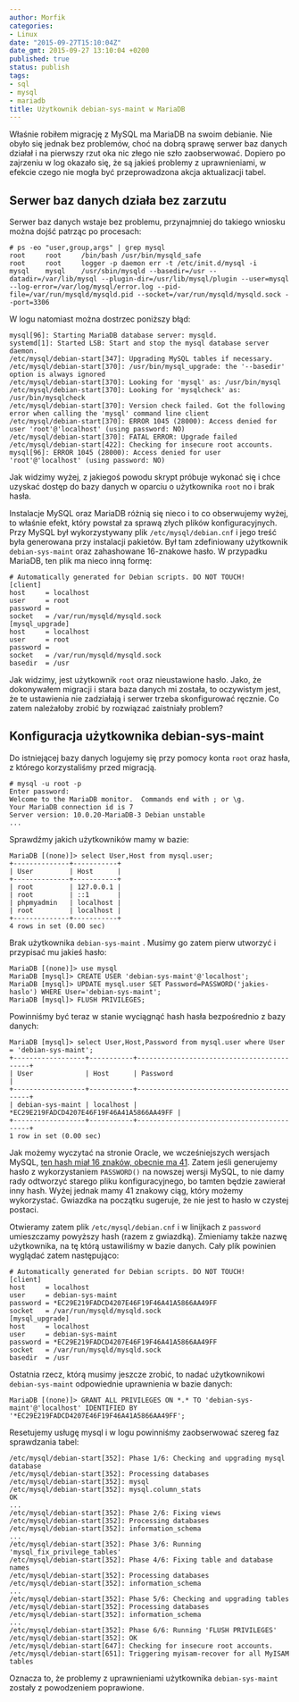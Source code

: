 ```yaml
---
author: Morfik
categories:
- Linux
date: "2015-09-27T15:10:04Z"
date_gmt: 2015-09-27 13:10:04 +0200
published: true
status: publish
tags:
- sql
- mysql
- mariadb
title: Użytkownik debian-sys-maint w MariaDB
---
```


Właśnie robiłem migrację z MySQL ma MariaDB na swoim debianie. Nie obyło się jednak bez problemów,
choć na dobrą sprawę serwer baz danych działał i na pierwszy rzut oka nic złego nie szło
zaobserwować. Dopiero po zajrzeniu w log okazało się, że są jakieś problemy z uprawnieniami, w
efekcie czego nie mogła być przeprowadzona akcja aktualizacji tabel.

<!--more-->
## Serwer baz danych działa bez zarzutu

Serwer baz danych wstaje bez problemu, przynajmniej do takiego wniosku można dojść patrząc po
procesach:

    # ps -eo "user,group,args" | grep mysql
    root     root     /bin/bash /usr/bin/mysqld_safe
    root     root     logger -p daemon err -t /etc/init.d/mysql -i
    mysql    mysql    /usr/sbin/mysqld --basedir=/usr --datadir=/var/lib/mysql --plugin-dir=/usr/lib/mysql/plugin --user=mysql --log-error=/var/log/mysql/error.log --pid-file=/var/run/mysqld/mysqld.pid --socket=/var/run/mysqld/mysqld.sock --port=3306

W logu natomiast można dostrzec poniższy błąd:

    mysql[96]: Starting MariaDB database server: mysqld.
    systemd[1]: Started LSB: Start and stop the mysql database server daemon.
    /etc/mysql/debian-start[347]: Upgrading MySQL tables if necessary.
    /etc/mysql/debian-start[370]: /usr/bin/mysql_upgrade: the '--basedir' option is always ignored
    /etc/mysql/debian-start[370]: Looking for 'mysql' as: /usr/bin/mysql
    /etc/mysql/debian-start[370]: Looking for 'mysqlcheck' as: /usr/bin/mysqlcheck
    /etc/mysql/debian-start[370]: Version check failed. Got the following error when calling the 'mysql' command line client
    /etc/mysql/debian-start[370]: ERROR 1045 (28000): Access denied for user 'root'@'localhost' (using password: NO)
    /etc/mysql/debian-start[370]: FATAL ERROR: Upgrade failed
    /etc/mysql/debian-start[422]: Checking for insecure root accounts.
    mysql[96]: ERROR 1045 (28000): Access denied for user 'root'@'localhost' (using password: NO)

Jak widzimy wyżej, z jakiegoś powodu skrypt próbuje wykonać się i chce uzyskać dostęp do bazy danych
w oparciu o użytkownika `root` no i brak hasła.

Instalacje MySQL oraz MariaDB różnią się nieco i to co obserwujemy wyżej, to właśnie efekt, który
powstał za sprawą złych plików konfiguracyjnych. Przy MySQL był wykorzystywany plik
`/etc/mysql/debian.cnf` i jego treść była generowana przy instalacji pakietów. Był tam zdefiniowany
użytkownik `debian-sys-maint` oraz zahashowane 16-znakowe hasło. W przypadku MariaDB, ten plik ma
nieco inną formę:

    # Automatically generated for Debian scripts. DO NOT TOUCH!
    [client]
    host     = localhost
    user     = root
    password =
    socket   = /var/run/mysqld/mysqld.sock
    [mysql_upgrade]
    host     = localhost
    user     = root
    password =
    socket   = /var/run/mysqld/mysqld.sock
    basedir  = /usr

Jak widzimy, jest użytkownik `root` oraz nieustawione hasło. Jako, że dokonywałem migracji i stara
baza danych mi została, to oczywistym jest, że te ustawienia nie zadziałają i serwer trzeba
skonfigurować ręcznie. Co zatem należałoby zrobić by rozwiązać zaistniały problem?

## Konfiguracja użytkownika debian-sys-maint

Do istniejącej bazy danych logujemy się przy pomocy konta `root` oraz hasła, z którego korzystaliśmy
przed migracją.

    # mysql -u root -p
    Enter password:
    Welcome to the MariaDB monitor.  Commands end with ; or \g.
    Your MariaDB connection id is 7
    Server version: 10.0.20-MariaDB-3 Debian unstable
    ...

Sprawdźmy jakich użytkowników mamy w bazie:

    MariaDB [(none)]> select User,Host from mysql.user;
    +--------------+-----------+
    | User         | Host      |
    +--------------+-----------+
    | root         | 127.0.0.1 |
    | root         | ::1       |
    | phpmyadmin   | localhost |
    | root         | localhost |
    +--------------+-----------+
    4 rows in set (0.00 sec)

Brak użytkownika `debian-sys-maint` . Musimy go zatem pierw utworzyć i przypisać mu jakieś hasło:

    MariaDB [(none)]> use mysql
    MariaDB [mysql]> CREATE USER 'debian-sys-maint'@'localhost';
    MariaDB [mysql]> UPDATE mysql.user SET Password=PASSWORD('jakies-haslo') WHERE User='debian-sys-maint';
    MariaDB [mysql]> FLUSH PRIVILEGES;

Powinniśmy być teraz w stanie wyciągnąć hash hasła bezpośrednio z bazy danych:

    MariaDB [mysql]> select User,Host,Password from mysql.user where User = 'debian-sys-maint';
    +------------------+-----------+-------------------------------------------+
    | User             | Host      | Password                                  |
    +------------------+-----------+-------------------------------------------+
    | debian-sys-maint | localhost | *EC29E219FADCD4207E46F19F46A41A5866AA49FF |
    +------------------+-----------+-------------------------------------------+
    1 row in set (0.00 sec)

Jak możemy wyczytać na stronie Oracle, we wcześniejszych wersjach MySQL, [ten hash miał 16 znaków,
obecnie ma 41](https://dev.mysql.com/doc/refman/5.7/en/password-hashing.html). Zatem jeśli
generujemy hasło z wykorzystaniem `PASSWORD()` na nowszej wersji MySQL, to nie damy rady odtworzyć
starego pliku konfiguracyjnego, bo tamten będzie zawierał inny hash. Wyżej jednak mamy 41 znakowy
ciąg, który możemy wykorzystać. Gwiazdka na początku sugeruje, że nie jest to hasło w czystej
postaci.

Otwieramy zatem plik `/etc/mysql/debian.cnf` i w linijkach z `password` umieszczamy powyższy hash
(razem z gwiazdką). Zmieniamy także nazwę użytkownika, na tę którą ustawiliśmy w bazie danych. Cały
plik powinien wyglądać zatem następująco:

    # Automatically generated for Debian scripts. DO NOT TOUCH!
    [client]
    host     = localhost
    user     = debian-sys-maint
    password = *EC29E219FADCD4207E46F19F46A41A5866AA49FF
    socket   = /var/run/mysqld/mysqld.sock
    [mysql_upgrade]
    host     = localhost
    user     = debian-sys-maint
    password = *EC29E219FADCD4207E46F19F46A41A5866AA49FF
    socket   = /var/run/mysqld/mysqld.sock
    basedir  = /usr

Ostatnia rzecz, którą musimy jeszcze zrobić, to nadać użytkownikowi `debian-sys-maint` odpowiednie
uprawnienia w bazie
    danych:

    MariaDB [(none)]> GRANT ALL PRIVILEGES ON *.* TO 'debian-sys-maint'@'localhost' IDENTIFIED BY '*EC29E219FADCD4207E46F19F46A41A5866AA49FF';

Resetujemy usługę mysql i w logu powinniśmy zaobserwować szereg faz sprawdzania tabel:

    /etc/mysql/debian-start[352]: Phase 1/6: Checking and upgrading mysql database
    /etc/mysql/debian-start[352]: Processing databases
    /etc/mysql/debian-start[352]: mysql
    /etc/mysql/debian-start[352]: mysql.column_stats                                 OK
    ...
    /etc/mysql/debian-start[352]: Phase 2/6: Fixing views
    /etc/mysql/debian-start[352]: Processing databases
    /etc/mysql/debian-start[352]: information_schema
    ...
    /etc/mysql/debian-start[352]: Phase 3/6: Running 'mysql_fix_privilege_tables'
    /etc/mysql/debian-start[352]: Phase 4/6: Fixing table and database names
    /etc/mysql/debian-start[352]: Processing databases
    /etc/mysql/debian-start[352]: information_schema
    ...
    /etc/mysql/debian-start[352]: Phase 5/6: Checking and upgrading tables
    /etc/mysql/debian-start[352]: Processing databases
    /etc/mysql/debian-start[352]: information_schema
    ...
    /etc/mysql/debian-start[352]: Phase 6/6: Running 'FLUSH PRIVILEGES'
    /etc/mysql/debian-start[352]: OK
    /etc/mysql/debian-start[647]: Checking for insecure root accounts.
    /etc/mysql/debian-start[651]: Triggering myisam-recover for all MyISAM tables

Oznacza to, że problemy z uprawnieniami użytkownika `debian-sys-maint` zostały z powodzeniem
poprawione.
